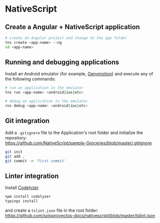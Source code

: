 # NativeScript

## Create a Angular + NativeScript application
```bash
# create an Angular project and change to the app folder
tns create <app-name> --ng
cd <app-name>
```

## Running and debugging applications

Install an Android emulator (for example, [Genymotion](https://www.genymotion.com/)) and execute any of the following commands:
```bash
# run an application in the emulator
tns run <app-name> <android|ios|etc>

# debug an application in the emulator
rns debug <app-name> <android|ios|etc>
```

## Git integration
Add a `.gitignore` file to the Application's root folder and initialize the repository:  
https://github.com/NativeScript/sample-Groceries/blob/master/.gitignore

```bash
git init
git add .
git commit -m 'first commit'
```
## Linter integration

Install [Codelyzer](https://github.com/mgechev/codelyzer)
```bash
npm install codelyzer
typings install
```

and create a `tslint.json` file in the root folder:  
https://github.com/soloproyectos-docs/nativescript/blob/master/tslint.json
